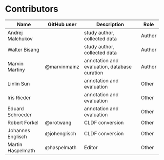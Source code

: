 # Contributors

Name              | GitHub user  | Description                                  | Role
---               | ---          | ---                                          | ---
Andrej Malchukov  |              | study author, collected data                 | Author
Walter Bisang     |              | study author, collected data                 | Author
Marvin Martiny    | @marvinmainz | annotation and evaluation, database curation | Author
Linlin Sun        |              | annotation and evaluation                    | Other
Iris Rieder       |              | annotation and evaluation                    | Other
Eduard Schroeder  |              | annotation and evaluation                    | Other
Robert Forkel     | @xrotwang    | CLDF conversion                              | Other
Johannes Englisch | @johenglisch | CLDF conversion                              | Other
Martin Haspelmath | @haspelmath  | Editor                                       | Other
